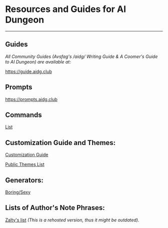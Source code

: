 # Resources and Guides for AI Dungeon
***

## Guides
*All Community Guides (Avsfag's /aidg/ Writing Guide & A Coomer's Guide to AI Dungeon) are available at:*

<https://guide.aidg.club>

## Prompts
<https://prompts.aidg.club>

## Commands
[List](Commands.md)

## Customization Guide and Themes:
[Customization Guide](Customization-Guide.md)

[Public Themes List](Public-Themes-List.md)

## Generators:
[Boring/Sexy](https://github.com/CoomersGuide/CoomersGuide.github.io/blob/resources/Resources-And-Guides/Boring-Sexy-Generator.md)

## Lists of Author's Note Phrases:
[Zalty's list](/Authors-Note-Zalty-List.md) *(This is a rehosted version, thus it might be outdated).*
